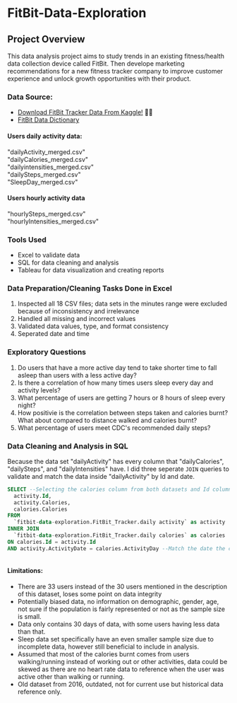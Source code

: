 # FitBit-Data-Exploration

## Project Overview

This data analysis project aims to study trends in an existing fitness/health data collection device called FitBit. Then develope marketing recommendations for a new fitness tracker company to improve customer experience and unlock growth opportunities with their product.

### Data Source:
- [Download FitBit Tracker Data From Kaggle!](https://www.kaggle.com/datasets/arashnic/fitbit) 🏃‍♂️
- [FitBit Data Dictionary](https://www.fitabase.com/media/1930/fitabasedatadictionary102320.pdf)

#### Users daily activity data: 
"dailyActivity_merged.csv"   
"dailyCalories_merged.csv"   
"dailyintensities_merged.csv"   
"dailySteps_merged.csv"   
"SleepDay_merged.csv"   

#### Users hourly activity data
"hourlySteps_merged.csv"    
"hourlyIntensities_merged.csv"

### Tools Used
 - Excel to validate data
 - SQL for data cleaning and analysis
 - Tableau for data visualization and creating reports

### Data Preparation/Cleaning Tasks Done in Excel

1. Inspected all 18 CSV files; data sets in the minutes range were excluded because of inconsistency and irrelevance
2. Handled all missing and incorrect values
3. Validated data values, type, and format consistency
4. Seperated date and time

### Exploratory Questions 
1. Do users that have a more active day tend to take shorter time to fall asleep than users with a less active day?
2. Is there a correlation of how many times users sleep every day and activity levels?
3. What percentage of users are getting 7 hours or 8 hours of sleep every night?
4. How positivie is the correlation between steps taken and calories burnt? What about compared to distance walked and calories burnt?
5. What percentage of users meet CDC's recommended daily steps?
### Data Cleaning and Analysis in SQL

Because the data set "dailyActivity" has every column that "dailyCalories", "dailySteps", and "dailyIntensities" have. I did three seperate ```JOIN``` queries to validate and match the data inside "dailyActivity" by Id and date.
```sql
SELECT --Selecting the calories column from both datasets and Id column from 'activity'--
  activity.Id,
  activity.Calories,
  calories.Calories
FROM
  `fitbit-data-exploration.FitBit_Tracker.daily activity` as activity
INNER JOIN
  `fitbit-data-exploration.FitBit_Tracker.daily calories` as calories
ON calories.Id = activity.Id
AND activity.ActivityDate = calories.ActivityDay --Match the date the calories value correspond to--
```

```

```


#### Limitations:

-  There are 33 users instead of the 30 users mentioned in the description of this dataset, loses some point on data integrity
-  Potentially biased data, no information on demographic, gender, age, not sure if the population is fairly represented or not as the sample size is small.
-  Data only contains 30 days of data, with some users having less data than that.
-  Sleep data set specifically have an even smaller sample size due to incomplete data, however still beneficial to include in analysis.
-  Assumed that most of the calories burnt comes from users walking/running instead of working out or other activities, data could be skewed as there are no heart rate data to reference when the user was active other than walking or running.
-  Old dataset from 2016, outdated, not for current use but historical data reference only.

